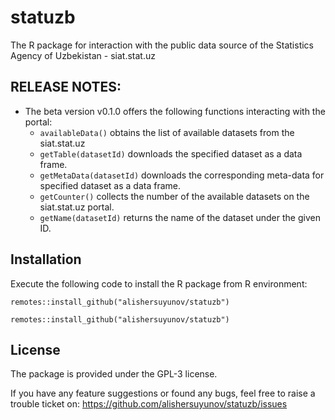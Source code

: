 # statuzb
The R package for interaction with the public data source of the Statistics Agency of Uzbekistan - siat.stat.uz

## RELEASE NOTES:
* The beta version v0.1.0 offers the following functions interacting with the portal:
  - `availableData()` obtains the list of available datasets from the siat.stat.uz
  - `getTable(datasetId)` downloads the specified dataset as a data frame.
  - `getMetaData(datasetId)` downloads the corresponding meta-data for specified dataset as a data frame.
  - `getCounter()` collects the number of the available datasets on the siat.stat.uz portal.
  - `getName(datasetId)` returns the name of the dataset under the given ID.
  

## Installation
Execute the following code to install the R package from R environment: 

```{r, installation1}
remotes::install_github("alishersuyunov/statuzb")
```
```{r, installation2}
remotes::install_github("alishersuyunov/statuzb")
```

## License
The package is provided under the GPL-3 license.

If you have any feature suggestions or found any bugs, feel free to raise a trouble ticket on: https://github.com/alishersuyunov/statuzb/issues
